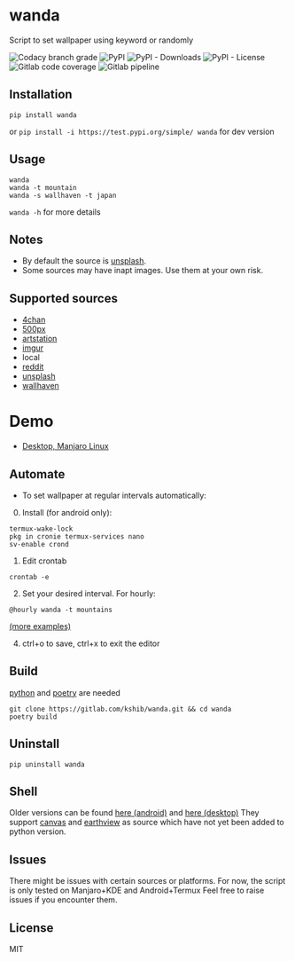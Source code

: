 # wanda
Script to set wallpaper using keyword or randomly

![Codacy branch grade](https://img.shields.io/codacy/grade/e5aacd529ce04f3fb8c0f9ce6a3bdd9e/main)
![PyPI](https://img.shields.io/pypi/v/wanda)
![PyPI - Downloads](https://img.shields.io/pypi/dw/wanda)
![PyPI - License](https://img.shields.io/pypi/l/wanda)
![Gitlab code coverage](https://img.shields.io/gitlab/coverage/kshib/wanda/main)
![Gitlab pipeline](https://img.shields.io/gitlab/pipeline-status/kshib/wanda?branch=main)

## Installation
```
pip install wanda
```
or `pip install -i https://test.pypi.org/simple/ wanda` for dev version

## Usage
```
wanda
wanda -t mountain
wanda -s wallhaven -t japan
```
`wanda -h` for more details

## Notes
- By default the source is [unsplash](https://unsplash.com).
- Some sources may have inapt images. Use them at your own risk.

## Supported sources

- [4chan](https://boards.4chan.org)
- [500px](https://500px.com)
- [artstation](https://artstation.com)
- [imgur](https://imgur.com)
- local
- [reddit](https://reddit.com)
- [unsplash](https://unsplash.com)
- [wallhaven](https://wallhaven.cc)

# Demo
- [Desktop, Manjaro Linux](https://z.zz.fo/om26p.webm)

## Automate
* To set wallpaper at regular intervals automatically:

0. Install (for android only):
```
termux-wake-lock
pkg in cronie termux-services nano
sv-enable crond
```
1. Edit crontab
```
crontab -e
```
2. Set your desired interval. For hourly:
```
@hourly wanda -t mountains
```
[(more examples)](https://crontab.guru/examples.html)

4. ctrl+o to save, ctrl+x to exit the editor

## Build
[python](https://www.python.org/downloads/) and [poetry](https://python-poetry.org/) are needed
```
git clone https://gitlab.com/kshib/wanda.git && cd wanda
poetry build
```

## Uninstall
```
pip uninstall wanda
```

## Shell
Older versions can be found [here (android)](https://gitlab.com/kshib/wanda/-/tree/sh-android) and [here (desktop)](https://gitlab.com/kshib/wanda/-/tree/sh-desktop)
They support [canvas](https://github.com/adi1090x/canvas/blob/master/canvas) and [earthview](https://earthview.withgoogle.com/) as source which have not yet been added to python version.

## Issues
There might be issues with certain sources or platforms.
For now, the script is only tested on Manjaro+KDE and Android+Termux
Feel free to raise issues if you encounter them.

## License
MIT
